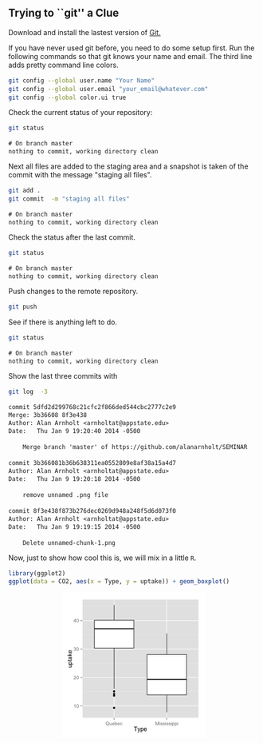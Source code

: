 ## Trying to ``git'' a Clue


Download and install the lastest version of [Git.](http://git-scm.com/downloads)




If you have never used git before, you need to do some setup first.  Run the following commands so that git knows your name and email.  The third line adds pretty command line colors. 


```bash
git config --global user.name "Your Name"
git config --global user.email "your_email@whatever.com"
git config --global color.ui true
```


Check the current status of your repository:

```bash
git status
```

```
# On branch master
nothing to commit, working directory clean
```


Next all files are added to the staging area and a snapshot is taken of the commit with the message "staging all files".

```bash
git add .
git commit  -m "staging all files"
```

```
# On branch master
nothing to commit, working directory clean
```


Check the status after the last commit.

```bash
git status
```

```
# On branch master
nothing to commit, working directory clean
```

Push changes to the remote repository. 

```bash
git push
```

See if there is anything left to do.

```bash
git status
```

```
# On branch master
nothing to commit, working directory clean
```

Show the last three commits with

```bash
git log  -3
```

```
commit 5dfd2d299768c21cfc2f866ded544cbc2777c2e9
Merge: 3b36608 8f3e438
Author: Alan Arnholt <arnholtat@appstate.edu>
Date:   Thu Jan 9 19:20:40 2014 -0500

    Merge branch 'master' of https://github.com/alanarnholt/SEMINAR

commit 3b366081b36b638311ea0552809e8af38a15a4d7
Author: Alan Arnholt <arnholtat@appstate.edu>
Date:   Thu Jan 9 19:20:18 2014 -0500

    remove unnamed .png file

commit 8f3e438f873b276dec0269d948a248f5d6d073f0
Author: Alan Arnholt <arnholtat@appstate.edu>
Date:   Thu Jan 9 19:19:15 2014 -0500

    Delete unnamed-chunk-1.png
```


Now, just to show how cool this is, we will mix in a little `R`.


```r
library(ggplot2)
ggplot(data = CO2, aes(x = Type, y = uptake)) + geom_boxplot()
```

<img src="figure/Rgraph.png" title="plot of chunk Rgraph" alt="plot of chunk Rgraph" style="display: block; margin: auto;" />


